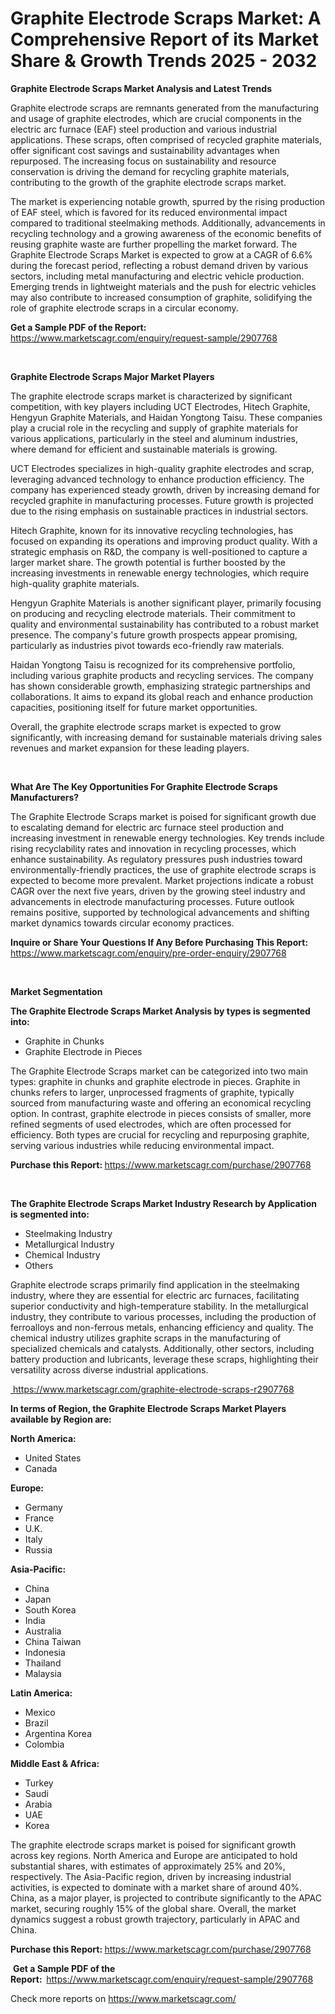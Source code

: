 <p><h1>Graphite Electrode Scraps Market: A Comprehensive Report of its Market Share & Growth Trends 2025 - 2032</h1></p><p><strong>Graphite Electrode Scraps Market Analysis and Latest Trends</strong></p>
<p><p>Graphite electrode scraps are remnants generated from the manufacturing and usage of graphite electrodes, which are crucial components in the electric arc furnace (EAF) steel production and various industrial applications. These scraps, often comprised of recycled graphite materials, offer significant cost savings and sustainability advantages when repurposed. The increasing focus on sustainability and resource conservation is driving the demand for recycling graphite materials, contributing to the growth of the graphite electrode scraps market.</p><p>The market is experiencing notable growth, spurred by the rising production of EAF steel, which is favored for its reduced environmental impact compared to traditional steelmaking methods. Additionally, advancements in recycling technology and a growing awareness of the economic benefits of reusing graphite waste are further propelling the market forward. The Graphite Electrode Scraps Market is expected to grow at a CAGR of 6.6% during the forecast period, reflecting a robust demand driven by various sectors, including metal manufacturing and electric vehicle production. Emerging trends in lightweight materials and the push for electric vehicles may also contribute to increased consumption of graphite, solidifying the role of graphite electrode scraps in a circular economy.</p></p>
<p><strong>Get a Sample PDF of the Report:&nbsp;</strong> <a href="https://www.marketscagr.com/enquiry/request-sample/2907768?utm_campaign=2465&utm_medium=2&utm_source=Github&utm_content=ia&utm_term=12032025&utm_id=graphite-electrode-scraps">https://www.marketscagr.com/enquiry/request-sample/2907768</a></p>
<p>&nbsp;</p>
<p><strong>Graphite Electrode Scraps Major Market Players</strong></p>
<p><p>The graphite electrode scraps market is characterized by significant competition, with key players including UCT Electrodes, Hitech Graphite, Hengyun Graphite Materials, and Haidan Yongtong Taisu. These companies play a crucial role in the recycling and supply of graphite materials for various applications, particularly in the steel and aluminum industries, where demand for efficient and sustainable materials is growing.</p><p>UCT Electrodes specializes in high-quality graphite electrodes and scrap, leveraging advanced technology to enhance production efficiency. The company has experienced steady growth, driven by increasing demand for recycled graphite in manufacturing processes. Future growth is projected due to the rising emphasis on sustainable practices in industrial sectors.</p><p>Hitech Graphite, known for its innovative recycling technologies, has focused on expanding its operations and improving product quality. With a strategic emphasis on R&D, the company is well-positioned to capture a larger market share. The growth potential is further boosted by the increasing investments in renewable energy technologies, which require high-quality graphite materials.</p><p>Hengyun Graphite Materials is another significant player, primarily focusing on producing and recycling electrode materials. Their commitment to quality and environmental sustainability has contributed to a robust market presence. The company's future growth prospects appear promising, particularly as industries pivot towards eco-friendly raw materials.</p><p>Haidan Yongtong Taisu is recognized for its comprehensive portfolio, including various graphite products and recycling services. The company has shown considerable growth, emphasizing strategic partnerships and collaborations. It aims to expand its global reach and enhance production capacities, positioning itself for future market opportunities.</p><p>Overall, the graphite electrode scraps market is expected to grow significantly, with increasing demand for sustainable materials driving sales revenues and market expansion for these leading players.</p></p>
<p>&nbsp;</p>
<p><strong>What Are The Key Opportunities For Graphite Electrode Scraps Manufacturers?</strong></p>
<p><p>The Graphite Electrode Scraps market is poised for significant growth due to escalating demand for electric arc furnace steel production and increasing investment in renewable energy technologies. Key trends include rising recyclability rates and innovation in recycling processes, which enhance sustainability. As regulatory pressures push industries toward environmentally-friendly practices, the use of graphite electrode scraps is expected to become more prevalent. Market projections indicate a robust CAGR over the next five years, driven by the growing steel industry and advancements in electrode manufacturing processes. Future outlook remains positive, supported by technological advancements and shifting market dynamics towards circular economy practices.</p></p>
<p><strong>Inquire or Share Your Questions If Any Before Purchasing This Report:</strong> <a href="https://www.marketscagr.com/enquiry/pre-order-enquiry/2907768?utm_campaign=2465&utm_medium=2&utm_source=Github&utm_content=ia&utm_term=12032025&utm_id=graphite-electrode-scraps">https://www.marketscagr.com/enquiry/pre-order-enquiry/2907768</a></p>
<p>&nbsp;</p>
<p><strong>Market Segmentation</strong></p>
<p><strong>The Graphite Electrode Scraps Market Analysis by types is segmented into:</strong></p>
<p><ul><li>Graphite in Chunks</li><li>Graphite Electrode in Pieces</li></ul></p>
<p><p>The Graphite Electrode Scraps market can be categorized into two main types: graphite in chunks and graphite electrode in pieces. Graphite in chunks refers to larger, unprocessed fragments of graphite, typically sourced from manufacturing waste and offering an economical recycling option. In contrast, graphite electrode in pieces consists of smaller, more refined segments of used electrodes, which are often processed for efficiency. Both types are crucial for recycling and repurposing graphite, serving various industries while reducing environmental impact.</p></p>
<p><strong>Purchase this Report:&nbsp;</strong><a href="https://www.marketscagr.com/purchase/2907768?utm_campaign=2465&utm_medium=2&utm_source=Github&utm_content=ia&utm_term=12032025&utm_id=graphite-electrode-scraps">https://www.marketscagr.com/purchase/2907768</a></p>
<p>&nbsp;</p>
<p><strong>The Graphite Electrode Scraps Market Industry Research by Application is segmented into:</strong></p>
<p><ul><li>Steelmaking Industry</li><li>Metallurgical Industry</li><li>Chemical Industry</li><li>Others</li></ul></p>
<p><p>Graphite electrode scraps primarily find application in the steelmaking industry, where they are essential for electric arc furnaces, facilitating superior conductivity and high-temperature stability. In the metallurgical industry, they contribute to various processes, including the production of ferroalloys and non-ferrous metals, enhancing efficiency and quality. The chemical industry utilizes graphite scraps in the manufacturing of specialized chemicals and catalysts. Additionally, other sectors, including battery production and lubricants, leverage these scraps, highlighting their versatility across diverse industrial applications.</p></p>
<p><a href="https://www.marketscagr.com/graphite-electrode-scraps-r2907768?utm_campaign=2465&utm_medium=2&utm_source=Github&utm_content=ia&utm_term=12032025&utm_id=graphite-electrode-scraps">&nbsp;https://www.marketscagr.com/graphite-electrode-scraps-r2907768</a></p>
<p><strong>In terms of Region, the Graphite Electrode Scraps Market Players available by Region are:</strong></p>
<p>
    <p> <strong> North America: </strong>
        <ul>
            <li>United States</li>
            <li>Canada</li>
        </ul>
        </p> 
    <p> <strong> Europe: </strong>
        <ul>
            <li>Germany</li>
            <li>France</li>
            <li>U.K.</li>
            <li>Italy</li>
            <li>Russia</li>
        </ul>
        </p> 
    <p> <strong> Asia-Pacific: </strong>
        <ul>
            <li>China</li>
            <li>Japan</li>
            <li>South Korea</li>
            <li>India</li>
            <li>Australia</li>
            <li>China Taiwan</li>
            <li>Indonesia</li>
            <li>Thailand</li>
            <li>Malaysia</li>
        </ul>
        </p> 
    <p> <strong> Latin America: </strong>
        <ul>
            <li>Mexico</li>
            <li>Brazil</li>
            <li>Argentina Korea</li>
            <li>Colombia</li>
        </ul>
        </p> 
    <p> <strong> Middle East & Africa: </strong>
        <ul>
            <li>Turkey</li>
            <li>Saudi</li>
            <li>Arabia</li>
            <li>UAE</li>
            <li>Korea</li>
        </ul>
    </p>
    </p>
<p><p>The graphite electrode scraps market is poised for significant growth across key regions. North America and Europe are anticipated to hold substantial shares, with estimates of approximately 25% and 20%, respectively. The Asia-Pacific region, driven by increasing industrial activities, is expected to dominate with a market share of around 40%. China, as a major player, is projected to contribute significantly to the APAC market, securing roughly 15% of the global share. Overall, the market dynamics suggest a robust growth trajectory, particularly in APAC and China.</p></p>
<p><strong>Purchase this Report: </strong><a href="https://www.marketscagr.com/purchase/2907768?utm_campaign=2465&utm_medium=2&utm_source=Github&utm_content=ia&utm_term=12032025&utm_id=graphite-electrode-scraps">https://www.marketscagr.com/purchase/2907768</a></p>
<p>&nbsp;<strong>Get a Sample PDF of the Report:&nbsp;&nbsp;</strong><a href="https://www.marketscagr.com/enquiry/request-sample/2907768?utm_campaign=2465&utm_medium=2&utm_source=Github&utm_content=ia&utm_term=12032025&utm_id=graphite-electrode-scraps">https://www.marketscagr.com/enquiry/request-sample/2907768</a></p>
<p><strong></strong></p>
<p>Check more reports on <a href="https://www.marketscagr.com/?utm_campaign=2465&utm_medium=2&utm_source=Github&utm_content=ia&utm_term=12032025&utm_id=graphite-electrode-scraps">https://www.marketscagr.com/</a></p>